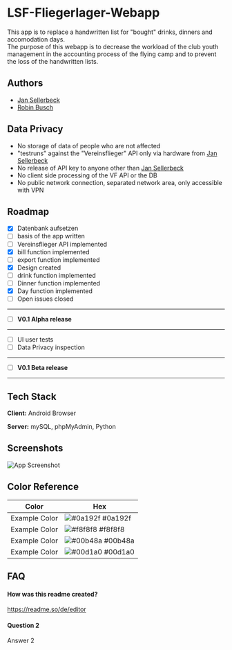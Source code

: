 
# LSF-Fliegerlager-Webapp

This app is to replace a handwritten list for "bought" drinks, dinners and accomodation days.  
The purpose of this webapp is to decrease the workload of the club youth management in the accounting process of the flying camp and to prevent the loss of the handwritten lists.


## Authors

- [Jan Sellerbeck](https://www.github.com/henry4711lp)
- [Robin Busch](https://www.github.com/rbn-de)


## Data Privacy
- No storage of data of people who are not affected
- "testruns" against the "Vereinsflieger" API only via hardware from [Jan Sellerbeck](https://www.github.com/henry4711lp)
- No release of API key to anyone other than [Jan Sellerbeck](https://www.github.com/henry4711lp)
- No client side processing of the VF API or the DB
- No public network connection, separated network area, only accessible with VPN

## Roadmap

- [X]  Datenbank aufsetzen
- [ ]  basis of the app written
- [ ]  Vereinsflieger API implemented
- [X]  bill function implemented
- [ ]  export function implemented
- [X]  Design created
- [ ]  drink function implemented
- [ ]  Dinner function implemented
- [X]  Day function implemented
- [ ]  Open issues closed
------------------------------------
- [ ] **V0.1 Alpha release**
------------------------------------
- [ ] UI user tests
- [ ] Data Privacy inspection
------------------------------------
- [ ] **V0.1 Beta release**
------------------------------------

## Tech Stack

**Client:** Android Browser

**Server:** mySQL, phpMyAdmin, Python


## Screenshots

![App Screenshot](https://via.placeholder.com/468x300?text=App+Screenshot+Here)

## Color Reference

| Color             | Hex                                                                |
| ----------------- | ------------------------------------------------------------------ |
| Example Color | ![#0a192f](https://via.placeholder.com/10/0a192f?text=+) #0a192f |
| Example Color | ![#f8f8f8](https://via.placeholder.com/10/f8f8f8?text=+) #f8f8f8 |
| Example Color | ![#00b48a](https://via.placeholder.com/10/00b48a?text=+) #00b48a |
| Example Color | ![#00d1a0](https://via.placeholder.com/10/00b48a?text=+) #00d1a0 |


## FAQ

#### How was this readme created?

https://readme.so/de/editor

#### Question 2

Answer 2

